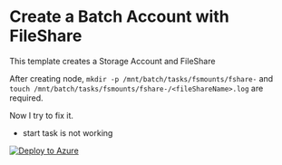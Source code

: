 # Create a Batch Account with FileShare

This template creates a Storage Account and FileShare

After creating node, `mkdir -p /mnt/batch/tasks/fsmounts/fshare-` and `touch /mnt/batch/tasks/fsmounts/fshare-/<fileShareName>.log` are required.

Now I try to fix it.
- start task is not working

[![Deploy to Azure](https://aka.ms/deploytoazurebutton)](https://portal.azure.com/#create/Microsoft.Template/uri/https%3A%2F%2Fraw.githubusercontent.com%2Fchangbaebang%2Fazure_arm_template%2Fmain%2Fbatch%2FwithFileShare%2Fazuredeploy.json)